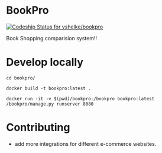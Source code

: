 
# BookPro
[ ![Codeship Status for vshelke/bookpro](https://app.codeship.com/projects/7d556770-b50b-0136-511a-46765852e6b0/status?branch=master)](https://app.codeship.com/projects/311351)

Book Shopping comparision system!!

# Develop locally

```cd bookpro/```

```docker build -t bookpro:latest .```

```docker run -it -v $(pwd)/bookpro:/bookpro bookpro:latest /bookpro/manage.py runserver 8080```

# Contributing

* add more integrations for different e-commerce websites.
